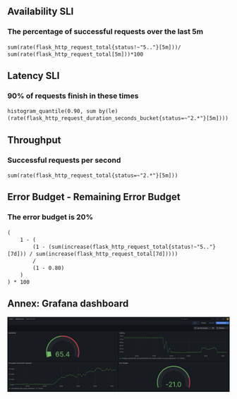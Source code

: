 ## Availability SLI
### The percentage of successful requests over the last 5m

```promql
sum(rate(flask_http_request_total{status!~"5.."}[5m]))/ sum(rate(flask_http_request_total[5m]))*100
```

## Latency SLI
### 90% of requests finish in these times

```promql
histogram_quantile(0.90, sum by(le)(rate(flask_http_request_duration_seconds_bucket{status=~"2.*"}[5m])))
```

## Throughput
### Successful requests per second

```promql
sum(rate(flask_http_request_total{status=~"2.*"}[5m]))
```


## Error Budget - Remaining Error Budget
### The error budget is 20%

```promql
(
    1 - (
        (1 - (sum(increase(flask_http_request_total{status!~"5.."}[7d])) / sum(increase(flask_http_request_total[7d]))))
        /
        (1 - 0.80)
    )
) * 100
```

## Annex: Grafana dashboard

![Grafana dashboard](./images/step2_dashboard_grafana.png)
